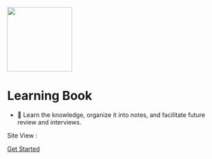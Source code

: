 <img width="150px" src="../_media/note.png">

# Learning Book

- 🍅 Learn the knowledge, organize it into notes, and facilitate future review and interviews.

<span id="busuanzi_container_site_pv">Site View : <span id="busuanzi_value_site_pv">

[Get Started](app)

